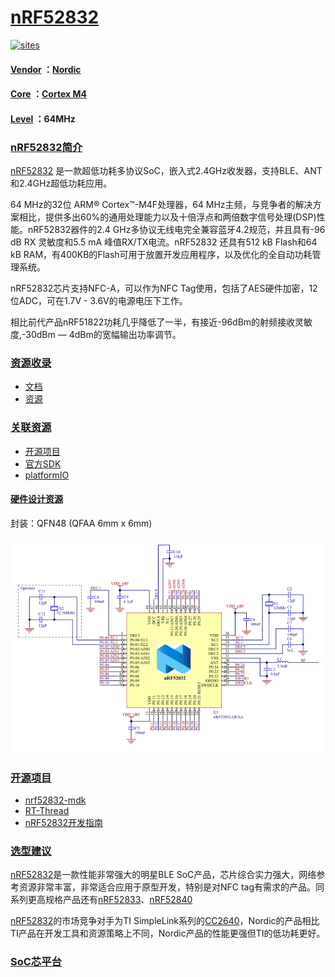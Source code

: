 ﻿# [nRF52832](https://github.com/SoCXin/nRF52832) 

[![sites](http://182.61.61.133/link/resources/SoC.png)](http://SoC.Xin) 

#### [Vendor](https://github.com/SoCXin/Vendor) ：[Nordic](https://github.com/SoCXin/Nordic) 
#### [Core](https://github.com/SoCXin/Cortex) ：[Cortex M4](https://github.com/SoCXin/CM4) 
#### [Level](https://github.com/SoCXin/Level) ：64MHz 

### [nRF52832简介](https://github.com/SoCXin/nRF52832/wiki)

[nRF52832](https://github.com/SoCXin/nRF52832) 是一款超低功耗多协议SoC，嵌入式2.4GHz收发器，支持BLE、ANT和2.4GHz超低功耗应用。

64 MHz的32位 ARM® Cortex™-M4F处理器，64 MHz主频，与竞争者的解决方案相比，提供多出60%的通用处理能力以及十倍浮点和两倍数字信号处理(DSP)性能。nRF52832器件的2.4 GHz多协议无线电完全兼容蓝牙4.2规范，并且具有-96 dB RX 灵敏度和5.5 mA 峰值RX/TX电流。nRF52832 还具有512 kB Flash和64 kB RAM，有400KB的Flash可用于放置开发应用程序，以及优化的全自动功耗管理系统。

nRF52832芯片支持NFC-A，可以作为NFC Tag使用，包括了AES硬件加密，12位ADC，可在1.7V - 3.6V的电源电压下工作。

相比前代产品nRF51822功耗几乎降低了一半，有接近-96dBm的射频接收灵敏度,-30dBm — 4dBm的宽幅输出功率调节。


### [资源收录](https://github.com/SoCXin)

* [文档](docs/)
* [资源](src/)

### [关联资源](https://github.com/SoCXin)

* [开源项目](https://github.com/NordicSemiconductor)
* [官方SDK](https://www.nordicsemi.com/Software-and-Tools/Software/nRF5-SDK)
* [platformIO](https://platformio.org/platforms/nordicnrf52)

#### [硬件设计资源](https://github.com/SoCXin/nRF52832)

封装：QFN48 (QFAA 6mm x 6mm) 

[![sites](docs/sch.png)](https://github.com/SoCXin/nRF52832)

### [开源项目](https://github.com/SoCXin)

* [nrf52832-mdk](https://github.com/makerdiary/nrf52832-mdk)
* [RT-Thread](https://github.com/Zero-Free/nrf52832-nimble)
* [nRF52832开发指南](https://github.com/HX-IoT/nRF52832-Developer-Guide)

### [选型建议](https://github.com/SoCXin)

[nRF52832](https://github.com/SoCXin/nRF52832)是一款性能非常强大的明星BLE SoC产品，芯片综合实力强大，网络参考资源非常丰富，非常适合应用于原型开发，特别是对NFC tag有需求的产品。同系列更高规格产品还有[nRF52833](https://github.com/SoCXin/nRF52833)、[nRF52840](https://github.com/SoCXin/nRF52840)

[nRF52832](https://github.com/SoCXin/nRF52832)的市场竞争对手为TI SimpleLink系列的[CC2640](https://github.com/SoCXin/CC2640)，Nordic的产品相比TI产品在开发工具和资源策略上不同，Nordic产品的性能更强但TI的低功耗更好。

###  [SoC芯平台](http://SoC.Xin) 

